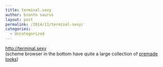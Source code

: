 ```yaml
---
title: terminal.sexy
author: bronto saurus
layout: post
permalink: /2014/11/terminal-sexy/
categories:
  - Uncategorized
---
```

<http://terminal.sexy>  
(scheme browser in the bottom have quite a large collection of [premade looks][1])

 [1]: http://terminal.sexy/#KCgooqKiVVVVnDUoYbw787Q6DWiodEVgKI6coqKiiIiI1kk3ht9d_ddaD3W9nl6DN8PW-fn5